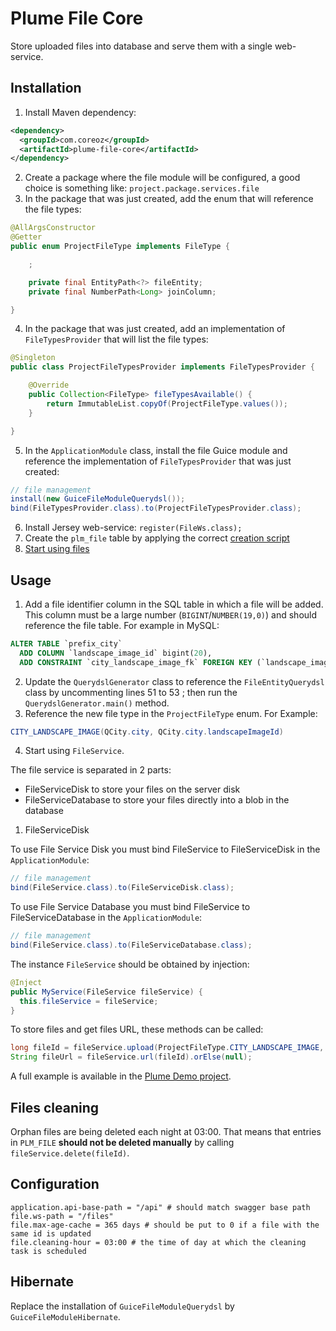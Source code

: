 Plume File Core
===============

Store uploaded files into database and serve them with a single web-service.

Installation
------------
1. Install Maven dependency:
```xml
<dependency>
  <groupId>com.coreoz</groupId>
  <artifactId>plume-file-core</artifactId>
</dependency>
```
2. Create a package where the file module will be configured,
a good choice is something like: `project.package.services.file`
3. In the package that was just created, add the enum that will reference the file types:
```java
@AllArgsConstructor
@Getter
public enum ProjectFileType implements FileType {

	;

	private final EntityPath<?> fileEntity;
	private final NumberPath<Long> joinColumn;

}
```
4. In the package that was just created, add an implementation of `FileTypesProvider`
that will list the file types:
```java
@Singleton
public class ProjectFileTypesProvider implements FileTypesProvider {

	@Override
	public Collection<FileType> fileTypesAvailable() {
		return ImmutableList.copyOf(ProjectFileType.values());
	}

}
```
5. In the `ApplicationModule` class, install the file Guice module
and reference the implementation of `FileTypesProvider` that was just created:
```java
// file management
install(new GuiceFileModuleQuerydsl());
bind(FileTypesProvider.class).to(ProjectFileTypesProvider.class);
```
6. Install Jersey web-service: `register(FileWs.class);`
7. Create the `plm_file` table by applying the correct [creation script](sql/)
8. [Start using files](#usage)

Usage
-----
1. Add a file identifier column in the SQL table in which a file will be added.
This column must be a large number (`BIGINT`/`NUMBER(19,0)`) and should reference the file table.
For example in MySQL:
```sql
ALTER TABLE `prefix_city`
  ADD COLUMN `landscape_image_id` bigint(20),
  ADD CONSTRAINT `city_landscape_image_fk` FOREIGN KEY (`landscape_image_id`) REFERENCES `PLM_FILE` (`id`);
```
2. Update the `QuerydslGenerator` class to reference the `FileEntityQuerydsl` class
by uncommenting lines 51 to 53 ; then run the `QuerydslGenerator.main()` method.
3. Reference the new file type in the `ProjectFileType` enum. For Example:
```java
CITY_LANDSCAPE_IMAGE(QCity.city, QCity.city.landscapeImageId)
```
4. Start using `FileService`.

The file service is separated in 2 parts:
- FileServiceDisk to store your files on the server disk
- FileServiceDatabase to store your files directly into a blob in the database

1. FileServiceDisk

To use File Service Disk you must bind FileService to FileServiceDisk in the `ApplicationModule`:
 ```java
 // file management
 bind(FileService.class).to(FileServiceDisk.class);
 ```
To use File Service Database you must bind FileService to FileServiceDatabase in the `ApplicationModule`:
 ```java
 // file management
 bind(FileService.class).to(FileServiceDatabase.class);
 ```
The instance `FileService` should be obtained by injection:
```java
@Inject
public MyService(FileService fileService) {
  this.fileService = fileService;
}
```
To store files and get files URL, these methods can be called:
```java
long fileId = fileService.upload(ProjectFileType.CITY_LANDSCAPE_IMAGE, fileData).getId();
String fileUrl = fileService.url(fileId).orElse(null);
```

A full example is available in the
[Plume Demo project](https://github.com/Coreoz/Plume-demo/tree/master/plume-demo-full-guice-jersey).

Files cleaning
--------------
Orphan files are being deleted each night at 03:00.
That means that entries in `PLM_FILE` **should not be deleted manually** by calling `fileService.delete(fileId)`.

Configuration
-------------
```
application.api-base-path = "/api" # should match swagger base path
file.ws-path = "/files"
file.max-age-cache = 365 days # should be put to 0 if a file with the same id is updated
file.cleaning-hour = 03:00 # the time of day at which the cleaning task is scheduled
```

Hibernate
---------
Replace the installation of `GuiceFileModuleQuerydsl` by `GuiceFileModuleHibernate`.

